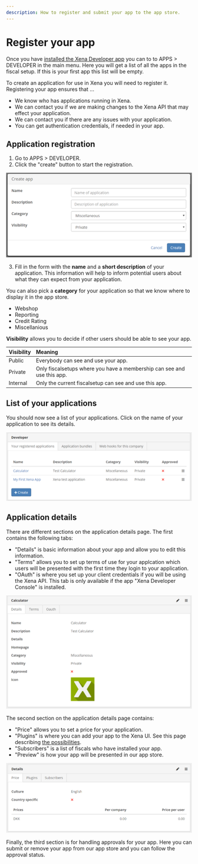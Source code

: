 ```yaml
---
description: How to register and submit your app to the app store.
---
```


# Register your app

Once you have [installed the Xena Developer app](installxenadeveloper.md) you can to to APPS &gt; DEVELOPER in the main menu. Here you will get a list of all the apps in the fiscal setup. If this is your first app this list will be empty.

To create an application for use in Xena you will need to register it. Registering your app ensures that ...

* We know who has applications running in Xena. 
* We can contact you if we are making changes to the Xena API that may effect your application.
* We can contact you if there are any issues with your application.
* You can get authentication credentials, if needed in your app.

## Application registration

1. Go to APPS &gt; DEVELOPER.
2. Click the "create" button to start the registration.

![The dialog for creating an app in Xena.](../../.gitbook/assets/createapp.PNG)

3. Fill in the form with the **name** and a **short description** of your application. This information will help to inform potential users about what they can expect from your application.

You can also pick a **category** for your application so that we know where to display it in the app store.

* Webshop
* Reporting
* Credit Rating
* Miscellanious

**Visibility** allows you to decide if other users should be able to see your app.

| Visibility | Meaning |
| :--- | :--- |
| Public | Everybody can see and use your app. |
| Private | Only fiscalsetups where you have a membership can see and use this app. |
| Internal | Only the current fiscalsetup can see and use this app. |

## List of your applications

You should now see a list of your applications. Click on the name of your application to see its details.

![List of your Xena apps.](../../.gitbook/assets/createdapplicationlist.PNG)

## Application details

There are different sections on the application details page. The first contains the following tabs:

* "Details" is basic information about your app and allow you to edit this information.
* "Terms" allows you to set up terms of use for your applcation which users will be presented with the first time they login to your application.
* "OAuth" is where you set up your client credentials if you will be using the Xena API. This tab is only available if the app "Xena Developer Console" is installed.

![The section with details, terms and OAuth settings.](../../.gitbook/assets/detail1.PNG)

The second section on the application details page contains:

* "Price" allows you to set a price for your application.
* "Plugins" is where you can add your app to the Xena UI. See this page describing [the possibilities](../../the-possibilities/). 
* "Subscribers" is a list of fiscals who have installed your app.
* "Preview" is how your app will be presented in our app store.

![The section with settings for price and plugins.](../../.gitbook/assets/detail2.PNG)

Finally, the third section is for handling approvals for your app. Here you can submit or remove your app from our app store and you can follow the approval status.

